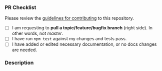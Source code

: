 ### PR Checklist

Please review the [guidelines for contributing](CONTRIBUTING.md) to this repository.

- [ ] I am requesting to **pull a topic/feature/bugfix branch** (right side). In other words, not _master_.
- [ ] I have run `npm test` against my changes and tests pass.
- [ ] I have added or edited necessary documentation, or no docs changes are needed.

### Description

<!--Please describe your pull request. Thank you!-->

